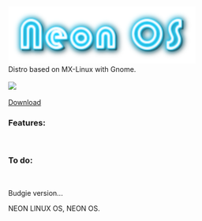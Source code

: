 <img src=pictures/logo.png><br>
Distro based on MX-Linux with Gnome.<br><br>
<img src=pictures/screenshot1-1-2021.png><br>

<a href="https://sourceforge.net/projects/fenixlinux/files/pc/mx-linux/gnome/Neon/">Download</a><br>
<h3>Features:</h3> <br>

<h3>To do:</h3> <br>
<p>Budgie version...</p>




































NEON LINUX OS, NEON OS.
